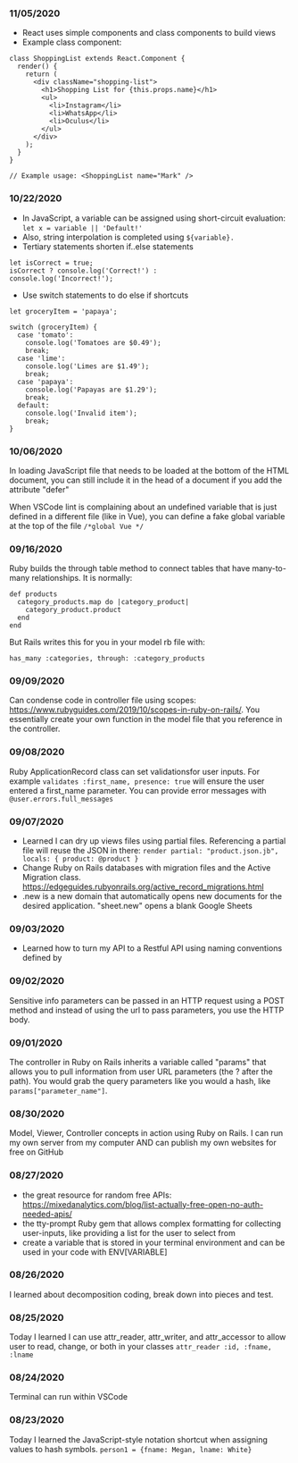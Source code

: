 ### 11/05/2020
- React uses simple components and class components to build views
- Example class component: 
```
class ShoppingList extends React.Component {
  render() {
    return (
      <div className="shopping-list">
        <h1>Shopping List for {this.props.name}</h1>
        <ul>
          <li>Instagram</li>
          <li>WhatsApp</li>
          <li>Oculus</li>
        </ul>
      </div>
    );
  }
}

// Example usage: <ShoppingList name="Mark" />
```

### 10/22/2020
- In JavaScript, a variable can be assigned using short-circuit evaluation: `let x = variable || 'Default!'` 
- Also, string interpolation is completed using `${variable}.`
- Tertiary statements shorten if..else statements
```
let isCorrect = true;
isCorrect ? console.log('Correct!') :
console.log('Incorrect!');
```
- Use switch statements to do else if shortcuts
```
let groceryItem = 'papaya';

switch (groceryItem) {
  case 'tomato':
    console.log('Tomatoes are $0.49');
    break;
  case 'lime':
    console.log('Limes are $1.49');
    break;
  case 'papaya':
    console.log('Papayas are $1.29');
    break;
  default:
    console.log('Invalid item');
    break;
}
```

### 10/06/2020
In loading JavaScript file that needs to be loaded at the bottom of the HTML document, you can still include it in the head of a document if you add the attribute "defer"

When VSCode lint is complaining about an undefined variable that is just defined in a different file (like in Vue), you can define a fake global variable at the top of the file
``` /*global Vue */ ```

### 09/16/2020
Ruby builds the through table method to connect tables that have many-to-many relationships.
It is normally: 
```
def products
  category_products.map do |category_product|
    category_product.product
  end
end
```

But Rails writes this for you in your model rb file with:
```
has_many :categories, through: :category_products 
``` 

### 09/09/2020
Can condense code in controller file using scopes: https://www.rubyguides.com/2019/10/scopes-in-ruby-on-rails/. You essentially create your own function in the model file that you reference in the controller.

### 09/08/2020
Ruby ApplicationRecord class can set validationsfor user inputs. For example
```validates :first_name, presence: true```
will ensure the user entered a first_name parameter. You can provide error messages with
```@user.errors.full_messages```

### 09/07/2020
* Learned I can dry up views files using partial files. Referencing a partial file will reuse the JSON in there: ```render partial: "product.json.jb", locals: { product: @product }```
* Change Ruby on Rails databases with migration files and the Active Migration class. https://edgeguides.rubyonrails.org/active_record_migrations.html
* .new is a new domain that automatically opens new documents for the desired application. "sheet.new" opens a blank Google Sheets

### 09/03/2020
* Learned how to turn my API to a Restful API using naming conventions defined by

### 09/02/2020
Sensitive info parameters can be passed in an HTTP request using a POST method and instead of using the url to pass parameters, you use the HTTP body.

### 09/01/2020
The controller in Ruby on Rails inherits a variable called "params" that allows you to pull information from user URL parameters (the ? after the path). You would grab the query parameters like you would a hash, like `params["parameter_name"]`.

### 08/30/2020
Model, Viewer, Controller concepts in action using Ruby on Rails. I can run my own server from my computer AND can publish my own websites for free on GitHub

### 08/27/2020
- the great resource for random free APIs: https://mixedanalytics.com/blog/list-actually-free-open-no-auth-needed-apis/
- the tty-prompt Ruby gem that allows complex formatting for collecting user-inputs, like providing a list for the user to select from
- create a variable that is stored in your terminal environment and can be used in your code with ENV[VARIABLE]


### 08/26/2020
I learned about decomposition coding, break down into pieces and test.

### 08/25/2020
Today I learned I can use attr_reader, attr_writer, and attr_accessor to allow user to read, change, or both in your classes
`attr_reader :id, :fname, :lname`

### 08/24/2020
Terminal can run within VSCode

### 08/23/2020
Today I learned the JavaScript-style notation shortcut when assigning values to hash symbols.
`person1 = {fname: Megan, lname: White}`



